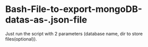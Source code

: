 # Bash-File-to-export-mongoDB-datas-as-.json-file
Just run the script with 2 parameters (database name, dir to store files(optional)).
